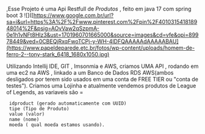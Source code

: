 ,Esse Projeto é uma Api Restfull de *Produtos* , feito em java 17 com spring boot 3
![]([https://www.google.com.br/url?sa=i&url=https%3A%2F%2Fwww.pinterest.com%2Fpin%2F401031541818948014%2F&psig=AOvVaw2qSzpmA-0e1h1vNFt8Hlz3&ust=1701960701665000&source=images&cd=vfe&opi=89978449&ved=0CBEQjRxqFwoTCPj-y-WH-4IDFQAAAAAdAAAAABAU](https://www.papeldeparede.etc.br/fotos/wp-content/uploads/homem-de-ferro-2--tony-stark_6418_1680x1050.jpg)

Utilizando Intellij IDE, GIT , Imsonmia e AWS, criamos UMA API , rodando em uma ec2 na AWS , linkado a um Banco de Dados RDS AWS(ambos desligados por terem sido usados em uma conta de FREE TIER ou "conta de testes").
Criamos uma Lojinha e atualmente vendemos produtos de League of Legends, as variaveis são =

     idproduct (gerado automaticamente com UUID)
     tipe (Tipo de Produto)
     value (valor)
     name (nome)
     moeda ( qual moeda estamos usando).
    
